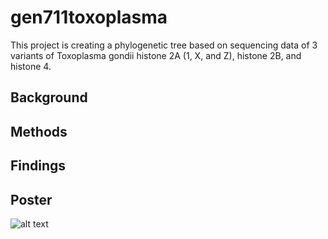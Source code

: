 # gen711toxoplasma
This project is creating a phylogenetic tree based on sequencing data of 3 variants of Toxoplasma gondii histone 2A (1, X, and Z), histone 2B, and histone 4.
## Background
## Methods
## Findings
## Poster
![alt text](https://github.com/chiaraantonioli/gen711toxoplasma/figs/Antonioli_GEN711_Project.png "Poster")
